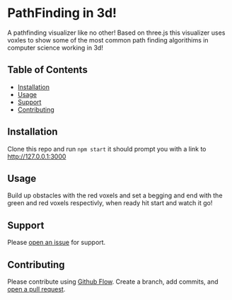 # PathFinding in 3d!

A pathfinding visualizer like no other! Based on three.js this visualizer uses voxles to show some of the most common path finding algorithims in computer science working in 3d!

## Table of Contents

- [Installation](#installation)
- [Usage](#usage)
- [Support](#support)
- [Contributing](#contributing)

## Installation

Clone this repo and run ```npm start``` it should prompt you with a link to http://127.0.0.1:3000

## Usage

Build up obstacles with the red voxels and set a begging and end with the green and red voxels respectivly, when ready hit start and watch it go!

## Support

Please [open an issue](https://github.com/parzivale/3d-path-finding/issues/new) for support.

## Contributing

Please contribute using [Github Flow](https://guides.github.com/introduction/flow/). Create a branch, add commits, and [open a pull request](https://github.com/parzivale/3d-path-finding/compare/).
